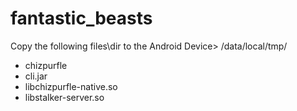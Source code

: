 # fantastic_beasts

Copy the following files\dir to the Android Device> /data/local/tmp/
- chizpurfle
- cli.jar
- libchizpurfle-native.so
- libstalker-server.so
